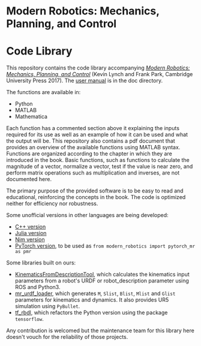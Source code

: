 # Modern Robotics:  Mechanics, Planning, and Control
# Code Library

This repository contains the code library accompanying [_Modern Robotics: 
Mechanics, Planning, and Control_](http://modernrobotics.org) (Kevin Lynch 
and Frank Park, Cambridge University Press 2017). The 
[user manual](/doc/MRlib.pdf) is in the doc directory.

The functions are available in:

* Python
* MATLAB
* Mathematica

Each function has a commented section above it explaining the inputs required for its use as well as an example of how it can be used and what the output will be. This repository also contains a pdf document that provides an overview of the available functions using MATLAB syntax. Functions are organized according to the chapter in which they are introduced in the book. Basic functions, such as functions to calculate the magnitude of a vector, normalize a vector, test if the value is near zero, and perform matrix operations such as multiplication and inverses, are not documented here.

The primary purpose of the provided software is to be easy to read and educational, reinforcing the concepts in the book. The code is optimized neither for efficiency nor robustness.

Some unofficial versions in other languages are being developed:
* [C++ version](https://github.com/Le0nX/ModernRoboticsCpp)
* [Julia version](https://github.com/ferrolho/ModernRoboticsBook.jl)
* [Nim version](https://github.com/Nimbotics/ModernRoboticsNim)
* [PyTorch version](https://github.com/Agaggar/PyTorch_MR), to be used as `from modern_robotics import pytorch_mr as pmr`

Some libraries built on ours:
* [KinematicsFromDescriptionTool](https://github.com/Interbotix/kinematics_from_description), which calculates the kinematics input parameters from a robot's URDF or robot_description parameter using ROS and Python3.
* [mr_urdf_loader](https://github.com/tjdalsckd/mr_urdf_loader), which generates `M`, `Slist`, `Blist`, `Mlist` and `Glist` parameters for kinematics and dynamics. It also provides UR5 simulation using `PyBullet`.
* [tf_rbdl](https://github.com/junhyeokahn/tf_rbdl#tf_rbdl), which refactors the Python version using the package `tensorflow`.

Any contribution is welcomed but the maintenance team for this library here doesn't vouch for the reliability of those projects.

